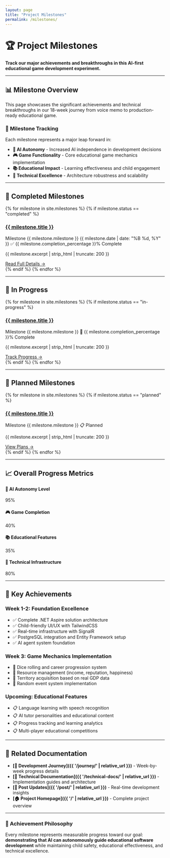 ```yaml
---
layout: page
title: "Project Milestones"
permalink: /milestones/
---
```


# 🏆 Project Milestones

**Track our major achievements and breakthroughs in this AI-first educational game development experiment.**

---

## 📊 Milestone Overview

This page showcases the significant achievements and technical breakthroughs in our 18-week journey from voice memo to production-ready educational game.

### 🎯 **Milestone Tracking**

Each milestone represents a major leap forward in:

- **🤖 AI Autonomy** - Increased AI independence in development decisions
- **🎮 Game Functionality** - Core educational game mechanics implementation
- **📚 Educational Impact** - Learning effectiveness and child engagement
- **🔧 Technical Excellence** - Architecture robustness and scalability

---

## 🎉 **Completed Milestones**

{% for milestone in site.milestones %}
{% if milestone.status == "completed" %}

<div class="milestone-card completed">
  <h3><a href="{{ milestone.url | relative_url }}">{{ milestone.title }}</a></h3>
  <div class="milestone-meta">
    <span class="milestone-number">Milestone {{ milestone.milestone }}</span>
    <span class="completion-date">{{ milestone.date | date: "%B %d, %Y" }}</span>
    <span class="completion-status">✅ {{ milestone.completion_percentage }}% Complete</span>
  </div>
  <p>{{ milestone.excerpt | strip_html | truncate: 200 }}</p>
  <a href="{{ milestone.url | relative_url }}" class="milestone-link">Read Full Details →</a>
</div>
  {% endif %}
{% endfor %}

---

## 🚧 **In Progress**

{% for milestone in site.milestones %}
{% if milestone.status == "in-progress" %}

<div class="milestone-card in-progress">
  <h3><a href="{{ milestone.url | relative_url }}">{{ milestone.title }}</a></h3>
  <div class="milestone-meta">
    <span class="milestone-number">Milestone {{ milestone.milestone }}</span>
    <span class="completion-status">🔄 {{ milestone.completion_percentage }}% Complete</span>
  </div>
  <p>{{ milestone.excerpt | strip_html | truncate: 200 }}</p>
  <a href="{{ milestone.url | relative_url }}" class="milestone-link">Track Progress →</a>
</div>
  {% endif %}
{% endfor %}

---

## 🎯 **Planned Milestones**

{% for milestone in site.milestones %}
{% if milestone.status == "planned" %}

<div class="milestone-card planned">
  <h3><a href="{{ milestone.url | relative_url }}">{{ milestone.title }}</a></h3>
  <div class="milestone-meta">
    <span class="milestone-number">Milestone {{ milestone.milestone }}</span>
    <span class="completion-status">📋 Planned</span>
  </div>
  <p>{{ milestone.excerpt | strip_html | truncate: 200 }}</p>
  <a href="{{ milestone.url | relative_url }}" class="milestone-link">View Plans →</a>
</div>
  {% endif %}
{% endfor %}

---

## 📈 **Overall Progress Metrics**

<div class="progress-summary">
  <div class="progress-metric">
    <h4>🤖 AI Autonomy Level</h4>
    <div class="progress-bar">
      <div class="progress-fill" style="width: 95%;">95%</div>
    </div>
  </div>
  
  <div class="progress-metric">
    <h4>🎮 Game Completion</h4>
    <div class="progress-bar">
      <div class="progress-fill" style="width: 40%;">40%</div>
    </div>
  </div>
  
  <div class="progress-metric">
    <h4>📚 Educational Features</h4>
    <div class="progress-bar">
      <div class="progress-fill" style="width: 35%;">35%</div>
    </div>
  </div>
  
  <div class="progress-metric">
    <h4>🔧 Technical Infrastructure</h4>
    <div class="progress-bar">
      <div class="progress-fill" style="width: 80%;">80%</div>
    </div>
  </div>
</div>

---

## 🎊 **Key Achievements**

### **Week 1-2: Foundation Excellence**

- ✅ Complete .NET Aspire solution architecture
- ✅ Child-friendly UI/UX with TailwindCSS
- ✅ Real-time infrastructure with SignalR
- ✅ PostgreSQL integration and Entity Framework setup
- ✅ AI agent system foundation

### **Week 3: Game Mechanics Implementation**

- 🔄 Dice rolling and career progression system
- 🔄 Resource management (income, reputation, happiness)
- 🔄 Territory acquisition based on real GDP data
- 🔄 Random event system implementation

### **Upcoming: Educational Features**

- 📋 Language learning with speech recognition
- 📋 AI tutor personalities and educational content
- 📋 Progress tracking and learning analytics
- 📋 Multi-player educational competitions

---

## 🔗 **Related Documentation**

- **[📝 Development Journey]({{ '/journey/' | relative_url }})** - Week-by-week progress details
- **[🔧 Technical Documentation]({{ '/technical-docs/' | relative_url }})** - Implementation guides and architecture
- **[📰 Post Updates]({{ '/post/' | relative_url }})** - Real-time development insights
- **[🏠 Project Homepage]({{ '/' | relative_url }})** - Complete project overview

---

<div class="highlight-box">
  <h3>🎯 Achievement Philosophy</h3>
  <p>Every milestone represents measurable progress toward our goal: <strong>demonstrating that AI can autonomously guide educational software development</strong> while maintaining child safety, educational effectiveness, and technical excellence.</p>
</div>
